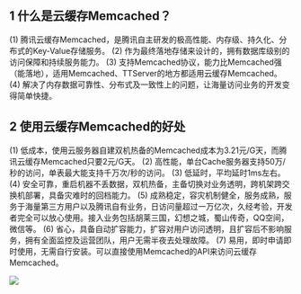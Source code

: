 ## 1 什么是云缓存Memcached？

(1) 腾讯云缓存Memcached，是腾讯自主研发的极高性能、内存级、持久化、分布式的Key-Value存储服务。
(2) 作为最终落地存储来设计的，拥有数据库级别的访问保障和持续服务能力。
(3) 支持Memcached协议，能力比Memcached强（能落地），适用Memcached、TTServer的地方都适用云缓存Memcached。
(4) 解决了内存数据可靠性、分布式及一致性上的问题，让海量访问业务的开发变得简单快捷。

## 2 使用云缓存Memcached的好处

(1) 低成本，使用云服务器自建双机热备的Memcached成本为3.21元/G天，而腾讯云缓存Memcached只要2元/G天。
(2) 高性能，单台Cache服务器支持50万/秒的访问，单表最大能支持千万次/秒的访问。
(3) 低延时，平均延时1ms左右。 
(4) 安全可靠，重启机器不丢数据，双机热备，主备切换对业务透明，跨机架跨交换机部署，具备灾难时的回档能力。
(5) 成熟稳定，容灾机制健全，服务成熟，服务于海量第三方用户以及腾讯自有业务，日访问量超过一万亿次，久经考验，开发者完全可以放心使用。接入业务包括胡莱三国，幻想之城，蜀山传奇，QQ空间，微信等。
(6) 省心，具备自动扩容能力，扩容对用户访问透明，且扩容后不影响服务，拥有全面监控及运营团队，用户无需半夜去处理故障。
(7) 易用，即时申请即时使用，无需自行安装。可以直接使用Memcached的API来访问云缓存Memcached。

![](https://qzonestyle.gtimg.cn/qzone/vas/opensns/res/img/NoSQLStorageAdvantagesV3.png)